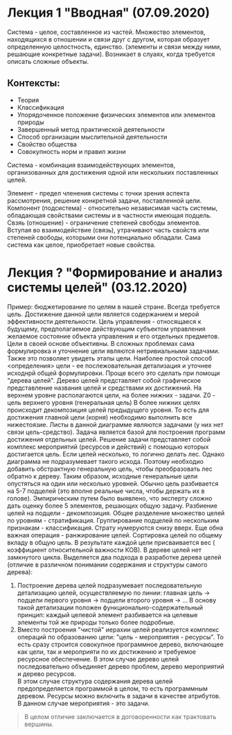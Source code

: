 # Лекция 1 "Вводная" (07.09.2020)
Система - целое, составленное из частей. Множество элементов, находящихся в отношении и связи друг с другом, которая образует определенную целостность, единство. (элементы и связи между ними, решающие конкретные задачи).
Возникает в слуаях, когда требуется описать сложные объекты.  
## Контексты:  
* Теория
* Классификация
* Упорядоченное положение физических элементов или элементов природы
* Завершенный метод практической деятельности
* Способ организации мыслительной деятельности
* Свойство общества
* Совокупность норм и правил жизни
		
Система - комбинация взаимодействующих элементов, организованных для достижения одной или нескольких поставленных целей.
	
Элемент - предел членения системы с точки зрения аспекта рассмотрения, решение конкретной задачи, поставленной цели.
Компонент (подсистема) - относительно независимая часть системы, обладающая свойствами системы и в частности имеющая подцель.
Свзяь (отношение) - ограничение степеней свободы элементов. Вступая во взаимодействие (связь), утрачивают часть свойств или степеней свободы, которыми они потенциально обладали. Сама система как целое, приобретает новые свойства.

# Лекция ? "Формирование и анализ системы целей" (03.12.2020)
Пример: бюджетирование по целям в нашей стране.
Всегда требуется цель. Достижение данной цели является содержанием и мерой эффективности деятельности.
Цель управления - относящаеся к будущему, предполагаемое действующим субъектом управления желаемое состояние объекта управления и его отдельных предметов. Цели в своей основе объективны. 
В сложных проблемах сама формулировка и уточнение цели являются нетривиальными задачами. Также это позволяет увидеть этапы цели. Наиболее простой способ <определения> цели - ее послежовательная детализация и уточнее исходнрй общей формулировки.
Проще всего это сделать при помощи "дерева целей".
Дерево целей представляет собой графическое представление названия целей и средствами их достижений. На верхнем уровне располагаются цели, на более нижних - задачи.
Z0 - цель верхнего уровня (генеральная цель)
В более нижних целях происходит декомпозиция целей предыдущего уровня. То есть для достижения главной цели (корня) необходимо выполнить все нижестоязие. Листы в данной диаграмме являются задачами (у них нет связи цель-средство). Задача является базой для построения программ достижения отдельных целей. Решение задачи представляет собой комплекс мероприятий (ресурсов и действий) с помощью которых достигается цель.
Если целей несколько, то логично делать лес. Однако диаграмма не подразумевает такого исхода. Поэтому необходио добавить обстрактную генеральную цель, чтобы преобразовать лес обратно к дереву. Таким образом, исходные генеральные цели опустяться на один или несколько уровней.
Обычно цель разбивается на 5-7 подцелей (это вполне реальные числа, чтобы держать их в голове). Эмпирическим путем было выявлено, что эксперту сложно дать оценку более 5 элементов, решающих общую задачу.
Разбиение целей на подцели - декомпозиция. Общее разделение множество целей по уровням - стратификация. Группирование подцелей по нескольким признакам - классификация. Страту нумеруются снизу вверх.
Еще обна важная операция - ранжирование целей. Сортировка целей по общему вкладу в общую цель. В результате каждой цели присваивается вес ( коэффициент относительной важности КОВ).
В дереве целей нет замкнутого цикла. 
Выделяется два подхода в разработке дерева целей (отличие в различном понимании содержания и структуры самого дерева):
1. Построение дерева целей подразумевает последовательную детализацию целей, осуществляемую по линии: главная цель -> подцели первого уровня -> подцели второго уровня -> ... В основу такой детализации положен функционально-содержательный принцип: каждый целевой элемент разбивается на целевые элементы той же природы только более подробные.
2. Вместо построения "чистой" иерахии целей реализуется комплекс операций по образованию цепи: "цель - мероприятия - ресурсы". То есть сразу строится совокупное программное дерево, включающее как цели, так и мероприяти по их достижению и требуемое ресурсное обеспечение. В этом случае дерево целей последовательно объединяет дерево проблем, дерево мероприятий и дерево ресурсов.  
В этом случае структура содержания дерева целей предопределяется программой в целом, то есть программным деревом. Ресурсы можно включить в задачи в качестве атрибутов. В данном случае мероприятия - это задачи.  
> В целом отличие заключается в договоренности как трактовать вершины.  
<!--stackedit_data:
eyJoaXN0b3J5IjpbMTE2MTI2ODcwNSwxNjkyNDIxMjg3LDE1Nj
Y4NzY4NSwtMTQ1Mzg1NTg5Ml19
-->
